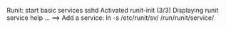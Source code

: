 Runit: start basic services sshd
Activated runit-init
(3/3) Displaying runit service help ...
        ==> Add a service:
        ln -s /etc/runit/sv/<service> /run/runit/service/

